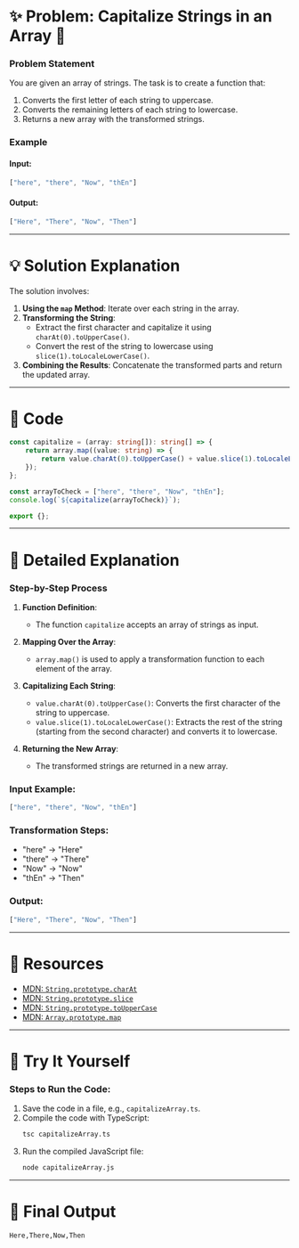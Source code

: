 # ✨ Problem: Capitalize Strings in an Array 🌟  

### Problem Statement  
You are given an array of strings. The task is to create a function that:  
1. Converts the first letter of each string to uppercase.  
2. Converts the remaining letters of each string to lowercase.  
3. Returns a new array with the transformed strings.  

### Example  
#### Input:  
```typescript
["here", "there", "Now", "thEn"]
```  
#### Output:  
```typescript
["Here", "There", "Now", "Then"]
```  

---

# 💡 Solution Explanation  

The solution involves:  
1. **Using the `map` Method**: Iterate over each string in the array.  
2. **Transforming the String**: 
   - Extract the first character and capitalize it using `charAt(0).toUpperCase()`.  
   - Convert the rest of the string to lowercase using `slice(1).toLocaleLowerCase()`.  
3. **Combining the Results**: Concatenate the transformed parts and return the updated array.  

---

# 📝 Code  

```typescript
const capitalize = (array: string[]): string[] => {
    return array.map((value: string) => {
        return value.charAt(0).toUpperCase() + value.slice(1).toLocaleLowerCase();
    });
};

const arrayToCheck = ["here", "there", "Now", "thEn"];
console.log(`${capitalize(arrayToCheck)}`);

export {};
```

---

# 📖 Detailed Explanation  

### Step-by-Step Process  
1. **Function Definition**:  
   - The function `capitalize` accepts an array of strings as input.  

2. **Mapping Over the Array**:  
   - `array.map()` is used to apply a transformation function to each element of the array.  

3. **Capitalizing Each String**:  
   - `value.charAt(0).toUpperCase()`: Converts the first character of the string to uppercase.  
   - `value.slice(1).toLocaleLowerCase()`: Extracts the rest of the string (starting from the second character) and converts it to lowercase.  

4. **Returning the New Array**:  
   - The transformed strings are returned in a new array.

### Input Example:  
```typescript
["here", "there", "Now", "thEn"]
```

### Transformation Steps:  
- "here" → "Here"  
- "there" → "There"  
- "Now" → "Now"  
- "thEn" → "Then"  

### Output:  
```typescript
["Here", "There", "Now", "Then"]
```

---

# 🔗 Resources  
- [MDN: `String.prototype.charAt`](https://developer.mozilla.org/en-US/docs/Web/JavaScript/Reference/Global_Objects/String/charAt)  
- [MDN: `String.prototype.slice`](https://developer.mozilla.org/en-US/docs/Web/JavaScript/Reference/Global_Objects/String/slice)  
- [MDN: `String.prototype.toUpperCase`](https://developer.mozilla.org/en-US/docs/Web/JavaScript/Reference/Global_Objects/String/toUpperCase)  
- [MDN: `Array.prototype.map`](https://developer.mozilla.org/en-US/docs/Web/JavaScript/Reference/Global_Objects/Array/map)  

---

# 🚀 Try It Yourself  
### Steps to Run the Code:  
1. Save the code in a file, e.g., `capitalizeArray.ts`.  
2. Compile the code with TypeScript:  
   ```bash
   tsc capitalizeArray.ts
   ```  
3. Run the compiled JavaScript file:  
   ```bash
   node capitalizeArray.js
   ```  

---

# 🎉 Final Output  
```bash
Here,There,Now,Then
```  